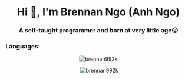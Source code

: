 <h1 align="center">Hi 👋, I'm Brennan Ngo (Anh Ngo)</h1>
<h3 align="center">A self-taught programmer and born at very little age😜</h3>

### Languages:
<p align="center"><img src="https://github-readme-stats.vercel.app/api/top-langs/?username=brennan992k&layout=compact&hide=html&theme=radical" alt="brennan992k" style="max-width: 100%;"/></p>
<p align="center">&nbsp;<img src="https://github-readme-stats.vercel.app/api?username=brennan992k&show_icons=true&theme=radical" alt="brennan992k" style="max-width: 100%;"/></p>
